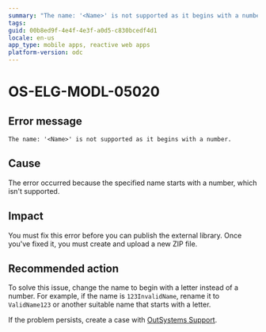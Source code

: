 ```yaml
---
summary: "The name: '<Name>' is not supported as it begins with a number."
tags:
guid: 00b8ed9f-4e4f-4e3f-a0d5-c830bcedf4d1
locale: en-us
app_type: mobile apps, reactive web apps
platform-version: odc
---
```


# OS-ELG-MODL-05020

## Error message

`The name: '<Name>' is not supported as it begins with a number.`

## Cause

The error occurred because the specified name starts with a number, which isn't supported.

## Impact

You must fix this error before you can publish the external library. Once you've fixed it, you must create and upload a new ZIP file.

## Recommended action

To solve this issue, change the name to begin with a letter instead of a number. For example, if the name is `123InvalidName`, rename it to `ValidName123` or another suitable name that starts with a letter.

If the problem persists, create a case with [OutSystems Support](https://www.outsystems.com/support/portal/open-support-case?ErrorCode=OS-ELG-MODL-05020).
